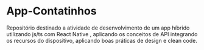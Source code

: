 # App-Contatinhos
Repositório destinado a atividade de desenvolvimento de um app híbrido utilizando js/ts com React Native , aplicando os conceitos de API integrando os recursos do dispositivo, aplicando boas práticas de design e clean code.
